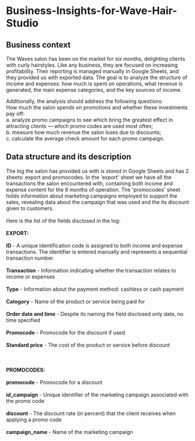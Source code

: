 # Business-Insights-for-Wave-Hair-Studio
## Business context
The Waves salon has been on the market for six months, delighting clients with curly hairstyles. Like any business, they are focused on increasing profitability. Their reporting is managed manually in Google Sheets, and they provided us with exported data. The goal is to analyze the structure of income and expenses: how much is spent on operations, what revenue is generated, the main expense categories, and the key sources of income. <br/>

Additionally, the analysis should address the following questions: <br/>
How much the salon spends on promotions and whether these investments pay off: <br/>
a. analyze promo campaigns to see which bring the greatest effect in attracting clients — which promo codes are used most often; <br/>
b. measure how much revenue the salon loses due to discounts; <br/>
c. calculate the average check amount for each promo campaign. <br/>

## Data structure and its description
The log the salon has provided us with is stored in Google Sheets and has 2 sheets: export and promocodes. In the 'export' sheet we have all the transactions the salon encountered with, containing both income and expense content for the 6 months of operation. The 'promocodes' sheet holds information about marketing campaigns employed to support the sales, revealing data about the campaign that was used and the its discount given to customers.  <br/>
 <br/>
Here is the list of the fields disclosed in the log: <br/>
<br/>
**EXPORT:** <br/>
 <br/>
**ID** - A unique identification code is assigned to both income and expense transactions. The identifier is entered manually and represents a sequential transaction number. <br/>
<br/>
**Transaction** - Information indicating whether the transaction relates to income or expenses <br/>
<br/>
**Type** - Information about the payment method: cashless or cash payment  <br/>
<br/>
**Category** - Name of the product or service being paid for <br/>
<br/>
**Order date and time** - Despite its naming the field disclosed only date, no time specified <br/>
<br/>
**Promocode** - Promocode for the discount if used <br/>
<br/>
**Standard price** - The cost of the product or service before discount <br/>
<br/>
 <br/>
 <br/>
**PROMOCODES:**  <br/>
<br/> 
**promocode** - Promocode for a discount<br/>
<br/>
**id_campaign** - Unique identifier of the marketing campaign associated with the promo code<br/>
<br/>
**discount** - The discount rate (in percent) that the client receives when applying a promo code<br/>
<br/>
**campaign_name** - Name of the marketing campaign<br/>

